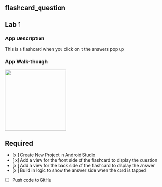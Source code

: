 ## flashcard_question

## Lab 1

### App Description
This is a flashcard when you click on it the answers pop up

### App Walk-though

<img src="https://imgur.com/aEMObh8" width=200><br>


## Required
- [x ] Create New Project in Android Studio
- [ x] Add a view for the front side of the flashcard to display the question
- [x ] Add a view for the back side of the flashcard to display the answer
- [x ] Build in logic to show the answer side when the card is tapped
- [ ] Push code to GitHu
